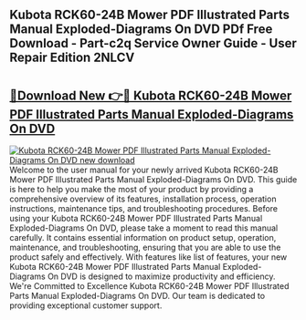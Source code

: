## Kubota RCK60-24B Mower PDF Illustrated Parts Manual Exploded-Diagrams On DVD PDf Free Download - Part-c2q Service Owner Guide - User Repair Edition 2NLCV

# <h2><a href="http://bc49707.oget.top/?id=Kubota+RCK60-24B+Mower+PDF+Illustrated+Parts+Manual+Exploded-Diagrams+On+DVD">🔗Download New 👉🔴 Kubota RCK60-24B Mower PDF Illustrated Parts Manual Exploded-Diagrams On DVD</a></h2>

[![Kubota RCK60-24B Mower PDF Illustrated Parts Manual Exploded-Diagrams On DVD new download](https://i.imgur.com/5g1atiW.png)](http://bc49707.oget.top/?id=Kubota+RCK60-24B+Mower+PDF+Illustrated+Parts+Manual+Exploded-Diagrams+On+DVD)
Welcome to the user manual for your newly arrived Kubota RCK60-24B Mower PDF Illustrated Parts Manual Exploded-Diagrams On DVD. This guide is here to help you make the most of your product by providing a comprehensive overview of its features, installation process, operation instructions, maintenance tips, and troubleshooting procedures. Before using your Kubota RCK60-24B Mower PDF Illustrated Parts Manual Exploded-Diagrams On DVD, please take a moment to read this manual carefully. It contains essential information on product setup, operation, maintenance, and troubleshooting, ensuring that you are able to use the product safely and effectively. With features like list of features, your new Kubota RCK60-24B Mower PDF Illustrated Parts Manual Exploded-Diagrams On DVD is designed to maximize productivity and efficiency. We're Committed to Excellence Kubota RCK60-24B Mower PDF Illustrated Parts Manual Exploded-Diagrams On DVD. Our team is dedicated to providing exceptional customer support.
